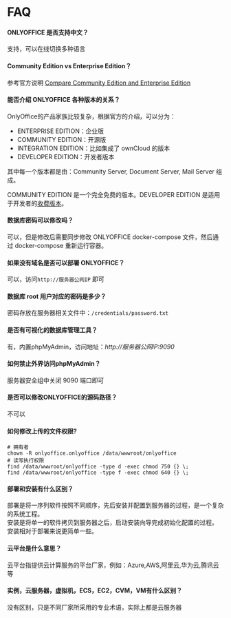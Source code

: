 # FAQ

#### ONLYOFFICE 是否支持中文？

支持，可以在线切换多种语言

#### Community Edition vs Enterprise Edition？

参考官方说明 [Compare Community Edition and Enterprise Edition](https://github.com/ONLYOFFICE/CommunityServer#compare-community-edition-and-enterprise-edition)

#### 能否介绍 ONLYOFFICE 各种版本的关系？

OnlyOffice的产品家族比较复杂，根据官方的介绍，可以分为：

* ENTERPRISE EDITION：企业版
* COMMUNITY EDITION：开源版
* INTEGRATION EDITION：比如集成了 ownCloud 的版本
* DEVELOPER EDITION：开发者版本

其中每一个版本都是由：Community Server, Document Server, Mail Server 组成。  

COMMUNITY EDITION 是一个完全免费的版本。DEVELOPER EDITION 是适用于开发者的[收费版本](https://www.onlyoffice.com/zh/developer-edition-prices.aspx)。

#### 数据库密码可以修改吗？

可以，但是修改后需要同步修改 ONLYOFFICE docker-compose 文件，然后通过 docker-compose 重新运行容器。

#### 如果没有域名是否可以部署 ONLYOFFICE？

可以，访问`http://服务器公网IP` 即可

#### 数据库 root 用户对应的密码是多少？

密码存放在服务器相关文件中：`/credentials/password.txt`

#### 是否有可视化的数据库管理工具？

有，内置phpMyAdmin，访问地址：*http://服务器公网IP:9090*

#### 如何禁止外界访问phpMyAdmin？

服务器安全组中关闭 9090 端口即可

#### 是否可以修改ONLYOFFICE的源码路径？

不可以

#### 如何修改上传的文件权限?

```shell
# 拥有者
chown -R onlyoffice.onlyoffice /data/wwwroot/onlyoffice
# 读写执行权限
find /data/wwwroot/onlyoffice -type d -exec chmod 750 {} \;
find /data/wwwroot/onlyoffice -type f -exec chmod 640 {} \;
```

#### 部署和安装有什么区别？

部署是将一序列软件按照不同顺序，先后安装并配置到服务器的过程，是一个复杂的系统工程。  
安装是将单一的软件拷贝到服务器之后，启动安装向导完成初始化配置的过程。  
安装相对于部署来说更简单一些。 

#### 云平台是什么意思？

云平台指提供云计算服务的平台厂家，例如：Azure,AWS,阿里云,华为云,腾讯云等

#### 实例，云服务器，虚拟机，ECS，EC2，CVM，VM有什么区别？

没有区别，只是不同厂家所采用的专业术语，实际上都是云服务器